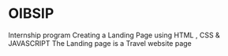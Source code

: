 # OIBSIP
Internship program
Creating a Landing Page using HTML , CSS & JAVASCRIPT
The Landing page is a Travel website page
